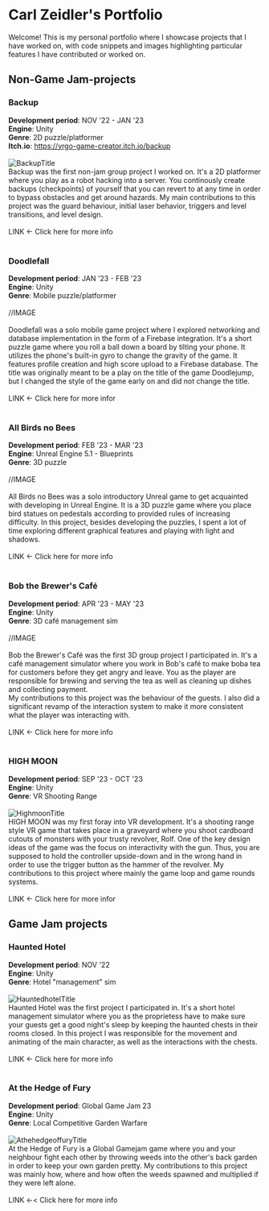 # Carl Zeidler's Portfolio

Welcome! This is my personal portfolio where I showcase projects that I have worked on, with code snippets and images highlighting particular features I have contributed or worked on.
## Non-Game Jam-projects
### Backup
**Development period**: NOV '22 - JAN '23<br>
**Engine**: Unity<br>
**Genre**: 2D puzzle/platformer<br>
**Itch.io**: https://yrgo-game-creator.itch.io/backup<br>
<br>
![BackupTitle](https://github.com/CarlZeidler/Portfolio/assets/113012261/7b7a4024-fe88-46de-8ca7-6ab1a6adc267)
<br>
Backup was the first non-jam group project I worked on. It's a 2D platformer where you play as a robot hacking into a server. You continously create backups (checkpoints) of yourself that you can revert to at any time in order to bypass obstacles and get around hazards.
My main contributions to this project was the guard behaviour, initial laser behavior, triggers and level transitions, and level design.<br>
<br>
LINK <- Click here for more info<br>
<br>
### Doodlefall
**Development period**: JAN '23 - FEB '23<br>
**Engine**: Unity<br>
**Genre**: Mobile puzzle/platformer<br>
<br>
//IMAGE<br>
<br>
Doodlefall was a solo mobile game project where I explored networking and database implementation in the form of a Firebase integration. It's a short puzzle game where you roll a ball down a board by tilting your phone. It utilizes the phone's built-in gyro to change the gravity of the game. It features profile creation and high score upload to a Firebase database. The title was originally meant to be a play on the title of the game Doodlejump, but I changed the style of the game early on and did not change the title.<br>
<br>
LINK <- Click here for more infor<br>
<br>
### All Birds no Bees
**Development period**: FEB '23 - MAR '23<br>
**Engine**: Unreal Engine 5.1 - Blueprints<br>
**Genre**: 3D puzzle<br>
<br>
//IMAGE<br>
<br>
All Birds no Bees was a solo introductory Unreal game to get acquainted with developing in Unreal Engine. It is a 3D puzzle game where you place bird statues on pedestals according to provided rules of increasing difficulty. In this project, besides developing the puzzles, I spent a lot of time exploring different graphical features and playing with light and shadows.<br>
<br>
LINK <- Click here for more info<br>
<br>
### Bob the Brewer's Café
**Development period**: APR '23 - MAY '23<br>
**Engine**: Unity<br>
**Genre**: 3D café management sim<br>
<br>
//IMAGE<br>
<br>
Bob the Brewer's Café was the first 3D group project I participated in. It's a café management simulator where you work in Bob's café to make boba tea for customers before they get angry and leave. You as the player are responsible for brewing and serving the tea as well as cleaning up dishes and collecting payment.<br>
My contributions to this project was the behaviour of the guests. I also did a significant revamp of the interaction system to make it more consistent what the player was interacting with.<br>
<br>
LINK <- Click here for more info<br>
<br>
### HIGH MOON
**Development period**: SEP '23 - OCT '23<br>
**Engine**: Unity<br>
**Genre**: VR Shooting Range<br>
<br>
![HighmoonTitle](https://github.com/CarlZeidler/Portfolio/assets/113012261/c22379a4-ee37-4856-b412-df839d77f55f)
<br>
HIGH MOON was my first foray into VR development. It's a shooting range style VR game that takes place in a graveyard where you shoot cardboard cutouts of monsters with your trusty revolver, Rolf. One of the key design ideas of the game was the focus on interactivity with the gun. Thus, you are supposed to hold the controller upside-down and in the wrong hand in order to use the trigger button as the hammer of the revolver. My contributions to this project where mainly the game loop and game rounds systems.<br>
<br>
LINK <- Click here for more infor<br>
## Game Jam projects
### Haunted Hotel
**Development period**: NOV '22<br>
**Engine**: Unity<br>
**Genre**: Hotel "management" sim<br>
<br>
<c>![HauntedhotelTitle](https://github.com/CarlZeidler/Portfolio/assets/113012261/7f20476f-bb4f-46cf-bdac-d355af4cc7f9)</c>
<br>
Haunted Hotel was the first project I participated in. It's a short hotel management simulator where you as the proprietess have to make sure your guests get a good night's sleep by keeping the haunted chests in their rooms closed. In this project I was responsible for the movement and animating of the main character, as well as the interactions with the chests.<br>
<br>
LINK <- Click here for more info<br>
<br>
### At the Hedge of Fury
**Development period**: Global Game Jam 23<br>
**Engine**: Unity<br>
**Genre**: Local Competitive Garden Warfare<br>
<br>
<c>![AthehedgeoffuryTitle](https://github.com/CarlZeidler/Portfolio/assets/113012261/5d11f82f-f465-45a6-b503-81bcd1dd597b)</c>
<br>
At the Hedge of Fury is a Global Gamejam game where you and your neighbour fight each other by throwing weeds into the other's back garden in order to keep your own garden pretty. My contributions to this project was mainly how, where and how often the weeds spawned and multiplied if they were left alone.<br>
<br>
LINK <-< Click here for more info<br>

